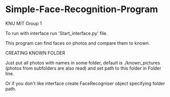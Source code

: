 # Simple-Face-Recognition-Program
KNU MIT Group 1

To run with interface run 'Start_interface.py' file.

This program can find faces on photos and compare them to known.

CREATING KNOWN FOLDER

Just put all photos with names in some folder, default is ./known_pictures (photos from subfolders are also read) and set path to this folder in Folder line.

Or if you don't like interface create FaceRecogniser object specifying folder path.
